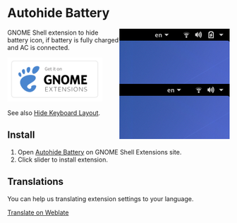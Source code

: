 # Autohide Battery

<img src="./example.png" alt="Autohide Battery" width="250" align="right" />

GNOME Shell extension to hide battery icon, if battery is fully charged
and AC is connected.

[<img src="https://raw.githubusercontent.com/andyholmes/gnome-shell-extensions-badge/master/get-it-on-ego.svg?sanitize=true" height="100">](https://extensions.gnome.org/extension/595/autohide-battery/)

See also [Hide Keyboard Layout].

[Hide Keyboard Layout]: https://github.com/ai/hide-keyboard-layout


## Install

1. Open [Autohide Battery] on GNOME Shell Extensions site.
2. Click slider to install extension.

[Autohide Battery]: https://extensions.gnome.org/extension/595/autohide-battery/


## Translations

You can help us translating extension settings to your language.

[Translate on Weblate](https://hosted.weblate.org/engage/autohide-battery/)

